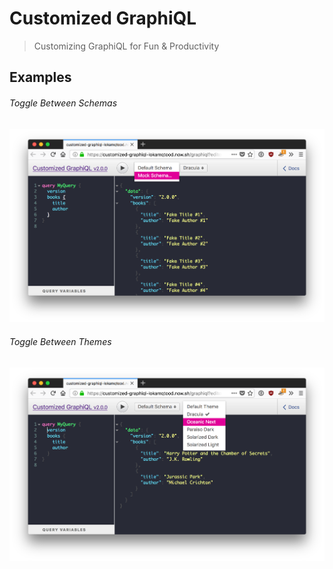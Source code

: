 # Customized GraphiQL

> Customizing GraphiQL for Fun &amp; Productivity

## Examples

###### Toggle Between Schemas

![Schema Screenshot](public/schema-shadow.png)

###### Toggle Between Themes

![Schema Screenshot](public/theme-shadow.png)
